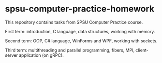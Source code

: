 # spsu-computer-practice-homework
This repository contains tasks from SPSU Computer Practice course.

First term: introduction, C language, data structures, working with memory.

Second term: OOP, C# language, WinForms and WPF, working with sockets.

Third term: multithreading and parallel programming, fibers, MPI, client-server application (on gRPC).